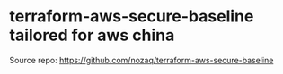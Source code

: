 # terraform-aws-secure-baseline tailored for aws china

Source repo: https://github.com/nozaq/terraform-aws-secure-baseline

